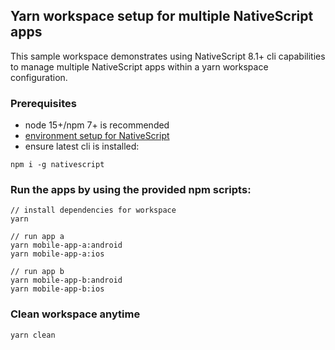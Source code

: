 ## Yarn workspace setup for multiple NativeScript apps

This sample workspace demonstrates using NativeScript 8.1+ cli capabilities to manage multiple NativeScript apps within a yarn workspace configuration.

### Prerequisites

* node 15+/npm 7+ is recommended
* [environment setup for NativeScript](https://docs.nativescript.org/environment-setup.html)
* ensure latest cli is installed:

```
npm i -g nativescript
```

### Run the apps by using the provided npm scripts:

```
// install dependencies for workspace
yarn

// run app a
yarn mobile-app-a:android
yarn mobile-app-a:ios

// run app b
yarn mobile-app-b:android
yarn mobile-app-b:ios
```

### Clean workspace anytime

```
yarn clean
```

